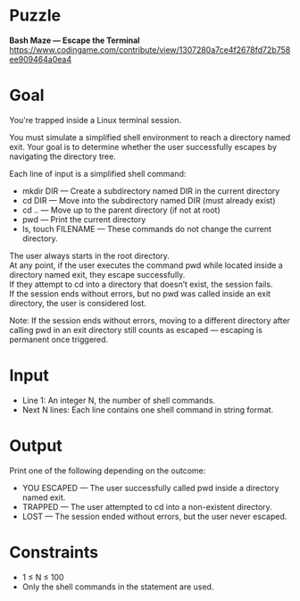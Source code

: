 # Puzzle
**Bash Maze — Escape the Terminal** https://www.codingame.com/contribute/view/1307280a7ce4f2678fd72b758ee909464a0ea4

# Goal
You're trapped inside a Linux terminal session.

You must simulate a simplified shell environment to reach a directory named exit.
Your goal is to determine whether the user successfully escapes by navigating the directory tree.

Each line of input is a simplified shell command:
* mkdir DIR — Create a subdirectory named DIR in the current directory
* cd DIR — Move into the subdirectory named DIR (must already exist)
* cd .. — Move up to the parent directory (if not at root)
* pwd — Print the current directory
* ls, touch FILENAME — These commands do not change the current directory.

The user always starts in the root directory.  
At any point, if the user executes the command pwd while located inside a directory named exit, they escape successfully.  
If they attempt to cd into a directory that doesn’t exist, the session fails.  
If the session ends without errors, but no pwd was called inside an exit directory, the user is considered lost.  

Note: If the session ends without errors, moving to a different directory after calling pwd in an exit directory still counts as escaped — escaping is permanent once triggered.

# Input
* Line 1: An integer N, the number of shell commands.
* Next N lines: Each line contains one shell command in string format.

# Output
Print one of the following depending on the outcome:
* YOU ESCAPED — The user successfully called pwd inside a directory named exit.
* TRAPPED — The user attempted to cd into a non-existent directory.
* LOST — The session ended without errors, but the user never escaped.

# Constraints
* 1 ≤ N ≤ 100
* Only the shell commands in the statement are used.

